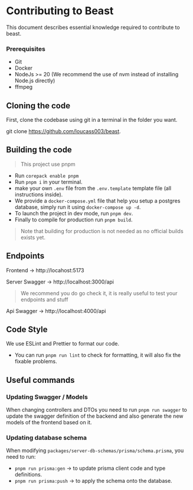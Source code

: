 # Contributing to Beast

This document describes essential knowledge required to contribute to beast.

### Prerequisites

- Git
- Docker
- NodeJs >= 20 (We recommend the use of nvm instead of installing Node.js directly)
- ffmpeg

## Cloning the code

First, clone the codebase using git in a terminal in the folder you want.

git clone https://github.com/loucass003/beast.

## Building the code

> This project use pnpm

- Run ``corepack enable pnpm``
- Run ``pnpm i`` in your terminal.
- make your own ``.env`` file from the ``.env.template`` template file (all instructions inside).
- We provide a ``docker-compose.yml`` file that help you setup a postgres database, simply run it using ``docker-compose up -d``.
- To launch the project in dev mode, run ``pnpm dev``.
- Finally to compile for production run ``pnpm build``.
> Note that building for production is not needed as no official builds exists yet.

## Endpoints

Frontend -> http://locahost:5173

Server Swagger -> http://localhost:3000/api
> We recommend you do go check it, it is really useful to test your endpoints and stuff

Api Swagger -> http://localhost:4000/api

## Code Style

We use ESLint and Prettier to format our code.

- You can run ``pnpm run lint`` to check for formatting, it will also fix the fixable problems.

## Useful commands

### Updating Swagger / Models
When changing controllers and DTOs you need to run ``pnpm run swagger`` to update the swagger definition of the backend and also generate the new models of the frontend based on it.

### Updating database schema
When modifying ``packages/server-db-schemas/prisma/schema.prisma``, you need to run: 
- ``pnpm run prisma:gen`` -> to update prisma client code and type definitions.
- ``pnpm run prisma:push`` -> to apply the schema onto the database.

